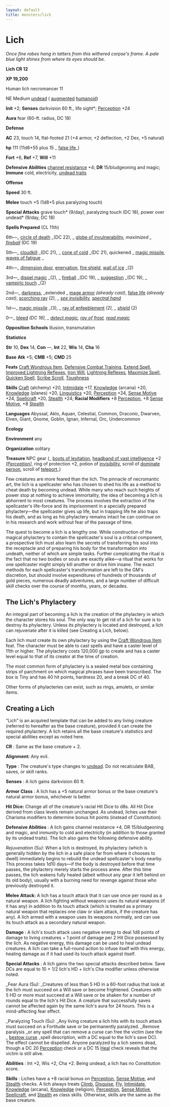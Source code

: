 ```yaml
---
layout: default
title: monsters/lich
---
```

# Lich

_Once fine robes hang in tatters from this withered corpse's frame. A pale blue light shines from where its eyes should be._

**Lich CR 12**

**XP 19,200**

Human lich necromancer 11

NE Medium [undead](creatureTypes#_undead) ( [augmented](creatureTypes#_augmented-subtype) [humanoid](creatureTypes#_humanoid))

**Init** +2; **Senses** darkvision 60 ft., life sight\*; [Perception](../skills/perception#_perception) +24

**Aura** fear (60-ft. radius, DC 18)

**Defense**

**AC** 23, touch 14, flat-footed 21 (+4 armor, +2 deflection, +2 Dex, +5 natural)

**hp** 111 (11d6+55 plus 15 _ [false life](../spells/falseLife#_false-life)_)

**Fort** +6, **Ref** +7, **Will** +11

**Defensive Abilities** [channel resistance](universalMonsterRules#_channel-resistance) +4; **DR** 15/bludgeoning and magic; **Immune** cold, electricity, [undead traits](universalMonsterRules#_undead-traits)

**Offense**

**Speed** 30 ft.

**Melee** touch +5 (1d8+5 plus paralyzing touch)

**Special Attacks** grave touch\* (9/day), paralyzing touch (DC 18), power over undead\* (9/day, DC 18)

**Spells Prepared** (CL 11th)

6th—_ [circle of death](../spells/circleOfDeath#_circle-of-death) _(DC 22), _ [globe of invulnerability](../spells/globeOfInvulnerability#_globe-of-invulnerability), _maximized _ [fireball](../spells/fireball#_fireball)_ (DC 19)

5th—_ [cloudkill](../spells/cloudkill#_cloudkill) _(DC 21), _ [cone of cold](../spells/coneOfCold#_cone-of-cold) _(DC 21), quickened _ [magic missile](../spells/magicMissile#_magic-missile), [waves of fatigue](../spells/wavesOfFatigue#_waves-of-fatigue) _

4th—_ [dimension door](../spells/dimensionDoor#_dimension-door), [enervation](../spells/enervation#_enervation), [fire shield](../spells/fireShield#_fire-shield), [wall of ice](../spells/wallOfIce#_wall-of-ice) _(2)

3rd—_ [dispel magic](../spells/dispelMagic#_dispel-magic) _(2), _ [fireball](../spells/fireball#_fireball) _(DC 19), _ [suggestion](../spells/suggestion#_suggestion) _(DC 19), _ [vampiric touch](../spells/vampiricTouch#_vampiric-touch) _(2)

2nd—_ [darkness](../spells/darkness#_darkness), _extended _ [mage armor](../spells/mageArmor#_mage-armor) _(already cast)_, [false life](../spells/falseLife#_false-life) _(already cast)_, [scorching ray](../spells/scorchingRay#_scorching-ray) _(2), _ [see invisibility](../spells/seeInvisibility#_see-invisibility), [spectral hand](../spells/spectralHand#_spectral-hand)_

1st—_ [magic missile](../spells/magicMissile#_magic-missile) _(3), _ [ray of enfeeblement](../spells/rayOfEnfeeblement#_ray-of-enfeeblement) _(2), _ [shield](../spells/shield#_shield)_ (2)

0—_ [bleed](../spells/bleed#_bleed) _(DC 16), _ [detect magic](../spells/detectMagic#_detect-magic), [ray of frost](../spells/rayOfFrost#_ray-of-frost), [read magic](../spells/readMagic#_read-magic)_

**Opposition Schools** illusion, transmutation

**Statistics**

**Str** 10, **Dex** 14, **Con** —, **Int** 22, **Wis** 14, **Cha** 16

**Base**  **Atk** +5; **CMB** +5; **CMD** 25

**Feats** [Craft Wondrous Item](../feats#_craft-wondrous-item), [Defensive Combat Training](../feats#_defensive-combat-training), [Extend Spell](../feats#_extend-spell), [Improved Lightning Reflexes](../feats#_improved-lightning-reflexes), [Iron Will](../feats#_iron-will), [Lightning Reflexes](../feats#_lightning-reflexes), [Maximize Spell](../feats#_maximize-spell), [Quicken Spell](../feats#_quicken-spell), [Scribe Scroll](../feats#_scribe-scroll), [Toughness](../feats#_toughness)

**Skills** [Craft](../skills/craft#_craft) (alchemy) +20, [Intimidate](../skills/intimidate#_intimidate) +17, [Knowledge](../skills/knowledge#_knowledge) (arcana) +20, [Knowledge](../skills/knowledge#_knowledge) (planes) +20, [Linguistics](../skills/linguistics#_linguistics) +20, [Perception](../skills/perception#_perception) +24, [Sense Motive](../skills/senseMotive#_sense-motive) +24, [Spellcraft](../skills/spellcraft#_spellcraft) +20, [Stealth](../skills/stealth#_stealth) +24; **Racial Modifiers** +8 [Perception](../skills/perception#_perception), +8 [Sense Motive](../skills/senseMotive#_sense-motive), +8 [Stealth](../skills/stealth#_stealth)

**Languages** Abyssal, Aklo, Aquan, Celestial, Common, Draconic, Dwarven, Elven, Giant, Gnome, Goblin, Ignan, Infernal, Orc, Undercommon

**Ecology**

**Environment** any

**Organization** solitary

**Treasure** NPC gear (_ [boots of levitation](../magicItems/wondrousItems#_boots-of-levitation), [headband of vast intelligence](../magicItems/wondrousItems#_headband-of-vast-intelligence) +2 _[[Perception](../skills/perception#_perception)]_, ring of protection +2, potion of [invisibility](../spells/invisibility#_invisibility), scroll of [dominate person](../spells/dominatePerson#_dominate-person), scroll of [teleport](../spells/teleport#_teleport)_)

Few creatures are more feared than the lich. The pinnacle of necromantic art, the lich is a spellcaster who has chosen to shed his life as a method to cheat death by becoming undead. While many who reach such heights of power stop at nothing to achieve immortality, the idea of becoming a lich is abhorrent to most creatures. The process involves the extraction of the spellcaster's life-force and its imprisonment in a specially prepared phylactery—the spellcaster gives up life, but in trapping life he also traps his death, and as long as his phylactery remains intact he can continue on in his research and work without fear of the passage of time.

The quest to become a lich is a lengthy one. While construction of the magical phylactery to contain the spellcaster's soul is a critical component, a prospective lich must also learn the secrets of transferring his soul into the receptacle and of preparing his body for the transformation into undeath, neither of which are simple tasks. Further complicating the ritual is the fact that no two bodies or souls are exactly alike—a ritual that works for one spellcaster might simply kill another or drive him insane. The exact methods for each spellcaster's transformation are left to the GM's discretion, but should involve expenditures of hundreds of thousands of gold pieces, numerous deadly adventures, and a large number of difficult skill checks over the course of months, years, or decades.

## The Lich's Phylactery

An integral part of becoming a lich is the creation of the phylactery in which the character stores his soul. The only way to get rid of a lich for sure is to destroy its phylactery. Unless its phylactery is located and destroyed, a lich can rejuvenate after it is killed (see Creating a Lich, below).

Each lich must create its own phylactery by using the [Craft Wondrous Item](../feats#_craft-wondrous-item) feat. The character must be able to cast spells and have a caster level of 11th or higher. The phylactery costs 120,000 gp to create and has a caster level equal to that of its creator at the time of creation.

The most common form of phylactery is a sealed metal box containing strips of parchment on which magical phrases have been transcribed. The box is Tiny and has 40 hit points, hardness 20, and a break DC of 40.

Other forms of phylacteries can exist, such as rings, amulets, or similar items.

## Creating a Lich

“Lich” is an acquired template that can be added to any living creature (referred to hereafter as the base creature), provided it can create the required phylactery. A lich retains all the base creature's statistics and special abilities except as noted here.

**CR** : Same as the base creature + 2.

**Alignment:** Any evil.

**Type** : The creature's type changes to [undead](creatureTypes#_undead). Do not recalculate BAB, saves, or skill ranks.

**Senses** : A lich gains darkvision 60 ft.

**Armor Class** : A lich has a +5 natural armor bonus or the base creature's natural armor bonus, whichever is better.

**Hit Dice:** Change all of the creature's racial Hit Dice to d8s. All Hit Dice derived from class levels remain unchanged. As undead, liches use their Charisma modifiers to determine bonus hit points (instead of Constitution).

**Defensive Abilities** : A lich gains channel resistance +4, DR 15/bludgeoning and magic, and immunity to cold and electricity (in addition to those granted by its undead traits). The lich also gains the following defensive ability.

_Rejuvenation (Su)_: When a lich is destroyed, its phylactery (which is generally hidden by the lich in a safe place far from where it chooses to dwell) immediately begins to rebuild the undead spellcaster's body nearby. This process takes 1d10 days—if the body is destroyed before that time passes, the phylactery merely starts the process anew. After this time passes, the lich wakens fully healed (albeit without any gear it left behind on its old body), usually with a burning need for revenge against those who previously destroyed it.

**Melee Attack:** A lich has a touch attack that it can use once per round as a natural weapon. A lich fighting without weapons uses its natural weapons (if it has any) in addition to its touch attack (which is treated as a primary natural weapon that replaces one claw or slam attack, if the creature has any). A lich armed with a weapon uses its weapons normally, and can use its touch attack as a secondary natural weapon.

**Damage** : A lich's touch attack uses negative energy to deal 1d8 points of damage to living creatures + 1 point of damage per 2 Hit Dice possessed by the lich. As negative energy, this damage can be used to heal undead creatures. A lich can take a full-round action to infuse itself with this energy, healing damage as if it had used its touch attack against itself.

**Special Attacks** : A lich gains the two special attacks described below. Save DCs are equal to 10 + 1/2 lich's HD + lich's Cha modifier unless otherwise noted.

_Fear Aura (Su): _Creatures of less than 5 HD in a 60-foot radius that look at the lich must succeed on a Will save or become frightened. Creatures with 5 HD or more must succeed at a Will save or be shaken for a number of rounds equal to the lich's Hit Dice. A creature that successfully saves cannot be affected again by the same lich's aura for 24 hours. This is a mind-affecting fear effect.

  
  

_Paralyzing Touch (Su): _Any living creature a lich hits with its touch attack must succeed on a Fortitude save or be permanently paralyzed. _Remove paralysis _or any spell that can remove a curse can free the victim (see the _ [bestow curse](../spells/bestowCurse#_bestow-curse) _spell description, with a DC equal to the lich's save DC). The effect cannot be dispelled. Anyone paralyzed by a lich seems dead, though a DC 20 [Perception](../skills/perception#_perception) check or a DC 15 [Heal](../skills/heal#_heal) check reveals that the victim is still alive.

**Abilities** : Int +2, Wis +2, Cha +2. Being undead, a lich has no Constitution score.

**Skills** : Liches have a +8 racial bonus on [Perception](../skills/perception#_perception), [Sense Motive](../skills/senseMotive#_sense-motive), and [Stealth](../skills/stealth#_stealth) checks. A lich always treats [Climb](../skills/climb#_climb), [Disguise](../skills/disguise#_disguise), [Fly](../skills/fly#_fly), [Intimidate](../skills/intimidate#_intimidate), [Knowledge](../skills/knowledge#_knowledge) (arcana), [Knowledge](../skills/knowledge#_knowledge) (religion), [Perception](../skills/perception#_perception), [Sense Motive](../skills/senseMotive#_sense-motive), [Spellcraft](../skills/spellcraft#_spellcraft), and [Stealth](../skills/stealth#_stealth) as class skills. Otherwise, skills are the same as the base creature.

